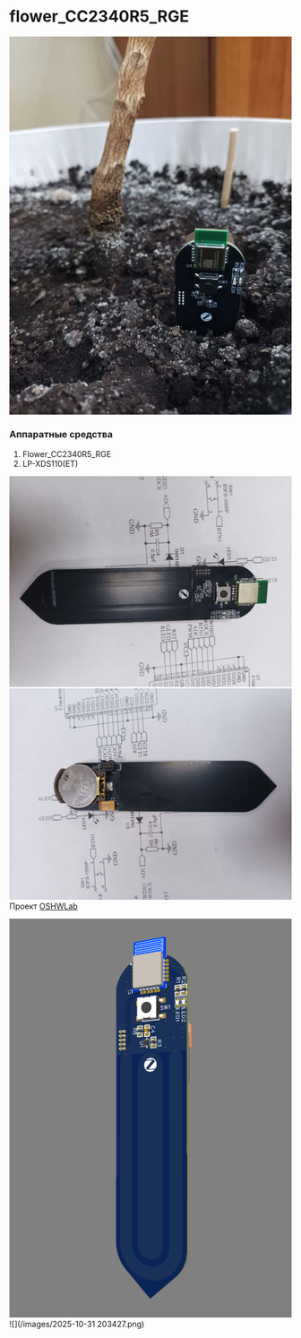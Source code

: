 # flower_CC2340R5_RGE
![](/images/photo_2025-10-31_19-16-54.jpg)
### Аппаратные средства
1. Flower_CC2340R5_RGE
2. LP-XDS110(ET)

![](/images/photo_2025-10-31_19-38-26.jpg)
![](/images/photo_2025-10-31_19-39-06.jpg)
Проект [OSHWLab](https://oshwlab.com/koptserg/zigbee_cc2340_cr2032)

![](/images/2025-10-31_194809.png)
![](/images/2025-10-31 203427.png)
